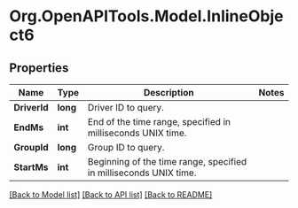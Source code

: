 # Org.OpenAPITools.Model.InlineObject6
## Properties

Name | Type | Description | Notes
------------ | ------------- | ------------- | -------------
**DriverId** | **long** | Driver ID to query. | 
**EndMs** | **int** | End of the time range, specified in milliseconds UNIX time. | 
**GroupId** | **long** | Group ID to query. | 
**StartMs** | **int** | Beginning of the time range, specified in milliseconds UNIX time. | 

[[Back to Model list]](../README.md#documentation-for-models) [[Back to API list]](../README.md#documentation-for-api-endpoints) [[Back to README]](../README.md)

